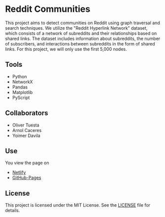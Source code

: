 # Reddit Communities

This project aims to detect communities on Reddit using graph traversal and search techniques. We utilize the "Reddit Hyperlink Network" dataset, which consists of a network of subreddits and their relationships based on shared links. The dataset includes information about subreddits, the number of subscribers, and interactions between subreddits in the form of shared links. For this project, we will only use the first 5,000 nodes.

## Tools

-   Python
-   NetworkX
-   Pandas
-   Matplotlib
-   PyScript

## Collaborators

-   Oliver Tuesta
-   Arnol Caceres
-   Yoimer Davila


## Use

You view the page on

- [Netlify](https://reddit-communities-detector.netlify.app/)
- [GitHub-Pages](https://yoimer-davila.github.io/reddit-communities/)


## License

This project is licensed under the MIT License. See the [LICENSE](LICENSE) file for details.
